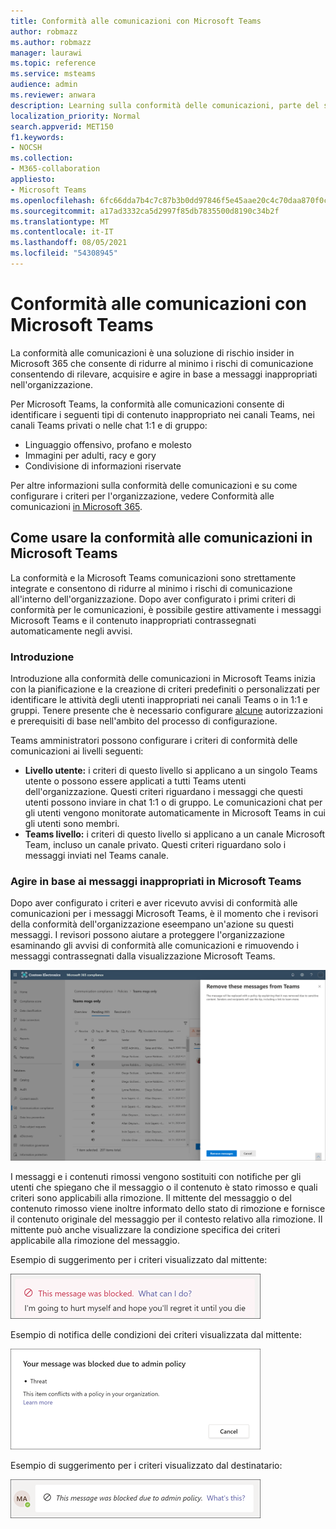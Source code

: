 ```yaml
---
title: Conformità alle comunicazioni con Microsoft Teams
author: robmazz
ms.author: robmazz
manager: laurawi
ms.topic: reference
ms.service: msteams
audience: admin
ms.reviewer: anwara
description: Learning sulla conformità delle comunicazioni, parte del set di soluzioni di rischio insider, dal punto di vista Microsoft Teams (fa parte della funzionalità di conformità alle comunicazioni M365).
localization_priority: Normal
search.appverid: MET150
f1.keywords:
- NOCSH
ms.collection:
- M365-collaboration
appliesto:
- Microsoft Teams
ms.openlocfilehash: 6fc66dda7b4c7c87b3b0dd97846f5e45aae20c4c70daa870f0cdb2adb2373529
ms.sourcegitcommit: a17ad3332ca5d2997f85db7835500d8190c34b2f
ms.translationtype: MT
ms.contentlocale: it-IT
ms.lasthandoff: 08/05/2021
ms.locfileid: "54308945"
---
```

# <a name="communication-compliance-with-microsoft-teams"></a>Conformità alle comunicazioni con Microsoft Teams

La conformità alle comunicazioni è una soluzione di rischio insider in Microsoft 365 che consente di ridurre al minimo i rischi di comunicazione consentendo di rilevare, acquisire e agire in base a messaggi inappropriati nell'organizzazione.

Per Microsoft Teams, la conformità alle [](/microsoft-365/compliance/communication-compliance-feature-reference) comunicazioni consente di identificare i seguenti tipi di contenuto inappropriato nei canali Teams, nei canali Teams privati o nelle chat 1:1 e di gruppo:

- Linguaggio offensivo, profano e molesto
- Immagini per adulti, racy e gory
- Condivisione di informazioni riservate

Per altre informazioni sulla conformità delle comunicazioni e su come configurare i criteri per l'organizzazione, vedere Conformità alle comunicazioni [in Microsoft 365](/microsoft-365/compliance/communication-compliance).

## <a name="how-to-use-communication-compliance-in-microsoft-teams"></a>Come usare la conformità alle comunicazioni in Microsoft Teams

La conformità e la Microsoft Teams comunicazioni sono strettamente integrate e consentono di ridurre al minimo i rischi di comunicazione all'interno dell'organizzazione. Dopo aver configurato i primi criteri di conformità per le comunicazioni, è possibile gestire attivamente i messaggi Microsoft Teams e il contenuto inappropriati contrassegnati automaticamente negli avvisi.

### <a name="getting-started"></a>Introduzione

Introduzione alla conformità delle comunicazioni in [](/microsoft-365/compliance/communication-compliance-plan) Microsoft Teams inizia con la pianificazione e la creazione di criteri predefiniti o personalizzati per identificare le attività degli utenti inappropriati nei canali Teams o in 1:1 e gruppi. Tenere presente che è necessario configurare [alcune](/microsoft-365/compliance/communication-compliance-configure) autorizzazioni e prerequisiti di base nell'ambito del processo di configurazione.

Teams amministratori possono configurare i criteri di conformità delle comunicazioni ai livelli seguenti:

- **Livello utente:** i criteri di questo livello si applicano a un singolo Teams utente o possono essere applicati a tutti Teams utenti dell'organizzazione. Questi criteri riguardano i messaggi che questi utenti possono inviare in chat 1:1 o di gruppo. Le comunicazioni chat per gli utenti vengono monitorate automaticamente in Microsoft Teams in cui gli utenti sono membri.
- **Teams livello:** i criteri di questo livello si applicano a un canale Microsoft Team, incluso un canale privato. Questi criteri riguardano solo i messaggi inviati nel Teams canale.

### <a name="act-on-inappropriate-messages-in-microsoft-teams"></a>Agire in base ai messaggi inappropriati in Microsoft Teams

Dopo aver configurato i criteri e aver ricevuto avvisi di conformità alle comunicazioni per i messaggi Microsoft Teams, è il momento che i revisori della conformità dell'organizzazione eseempano un'azione su questi messaggi. I revisori possono aiutare a proteggere l'organizzazione esaminando gli avvisi di conformità alle comunicazioni e rimuovendo i messaggi contrassegnati dalla visualizzazione Microsoft Teams.

![Rimuovere un messaggio in Teams](./media/communication-compliance-remove-teams-message.png)

I messaggi e i contenuti rimossi vengono sostituiti con notifiche per gli utenti che spiegano che il messaggio o il contenuto è stato rimosso e quali criteri sono applicabili alla rimozione. Il mittente del messaggio o del contenuto rimosso viene inoltre informato dello stato di rimozione e fornisce il contenuto originale del messaggio per il contesto relativo alla rimozione. Il mittente può anche visualizzare la condizione specifica dei criteri applicabile alla rimozione del messaggio.

Esempio di suggerimento per i criteri visualizzato dal mittente:

![Suggerimento per i criteri per il mittente](./media/communication-compliance-warning-1.png)

Esempio di notifica delle condizioni dei criteri visualizzata dal mittente:

![Informazioni sulle condizioni dei criteri per il mittente](./media/communication-compliance-warning-2.png)

Esempio di suggerimento per i criteri visualizzato dal destinatario:

![Suggerimento per i criteri per il destinatario](./media/communication-compliance-warning-3.png)
